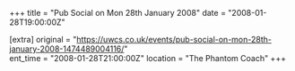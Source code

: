 +++
title = "Pub Social on Mon 28th January 2008"
date = "2008-01-28T19:00:00Z"

[extra]
original = "https://uwcs.co.uk/events/pub-social-on-mon-28th-january-2008-1474489004116/"    
ent_time = "2008-01-28T21:00:00Z"
location = "The Phantom Coach"
+++



